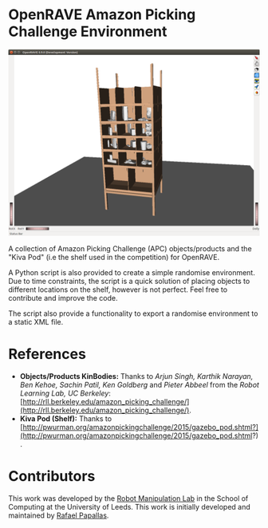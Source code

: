 # OpenRAVE Amazon Picking Challenge Environment
![APC Environment](images/openrave_apc.png "APC Environment")

A collection of Amazon Picking Challenge (APC) objects/products and the "Kiva Pod" (i.e the shelf used in the competition) for OpenRAVE. 

A Python script is also provided to create a simple randomise environment. Due to time constraints, the script is a quick solution of placing objects to different locations on the shelf, however is not perfect. Feel free to contribute and improve the code.

The script also provide a functionality to export a randomise environment to a static XML file.

# References
- **Objects/Products KinBodies:** Thanks to *Arjun Singh, Karthik Narayan, Ben Kehoe, Sachin Patil, Ken Goldberg* and *Pieter Abbeel* from the *Robot Learning Lab, UC Berkeley*: [http://rll.berkeley.edu/amazon_picking_challenge/](http://rll.berkeley.edu/amazon_picking_challenge/).
- **Kiva Pod (Shelf):** Thanks to [http://pwurman.org/amazonpickingchallenge/2015/gazebo_pod.shtml?](http://pwurman.org/amazonpickingchallenge/2015/gazebo_pod.shtml?).

# Contributors
This work was developed by the [Robot Manipulation Lab](https://artificial-intelligence.leeds.ac.uk/robot-manipulation/) in the School of Computing at the University of Leeds. This work is initially developed and maintained by [Rafael Papallas](http://rpapallas.com).
